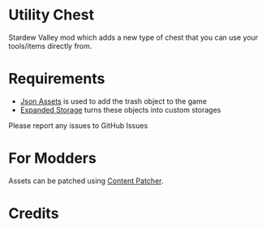 ﻿# Utility Chest
Stardew Valley mod which adds a new type of chest that you can use your tools/items
directly from.

# Requirements

* [Json Assets](https://www.nexusmods.com/stardewvalley/mods/1720) is used to
  add the trash object to the game
* [Expanded Storage](https://www.nexusmods.com/stardewvalley/mods/7431) turns
  these objects into custom storages

Please report any issues to GitHub Issues

# For Modders

Assets can be patched using [Content Patcher](docs/mod-integration.md).

# Credits
